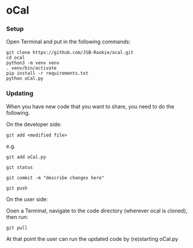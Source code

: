 # oCal

### Setup

Open Terminal and put in the following commands:

	git clone https://github.com/JSB-Rookie/ocal.git
	cd ocal
	python3 -m venv venv
	. venv/bin/activate
	pip install -r requirements.txt
	python oCal.py


### Updating

When you have new code that you want to share, you need to do the following.

On the developer side:

	git add <modified file>

e.g.

	git add oCal.py

	git status

	git commit -m "describe changes here"

	git push

On the user side:

Ooen a Terminal, navigate to the code directory (wherever ocal is cloned), then run:

	git pull

At that point the user can run the updated code by (re)starting oCal.py

